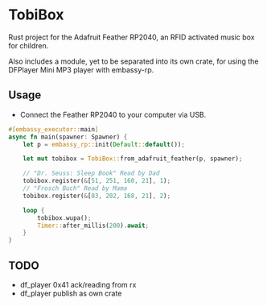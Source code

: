 # TobiBox
Rust project for the Adafruit Feather RP2040, an RFID activated music box for children.

Also includes a module, yet to be separated into its own crate, for using the DFPlayer Mini MP3 player with embassy-rp.

## Usage
- Connect the Feather RP2040 to your computer via USB.
```rust
#[embassy_executor::main]
async fn main(spawner: Spawner) {
    let p = embassy_rp::init(Default::default());

    let mut tobibox = TobiBox::from_adafruit_feather(p, spawner);

    // "Dr. Seuss: Sleep Book" Read by Dad
    tobibox.register(&[51, 251, 160, 21], 1);
    // "Frosch Buch" Read by Mama
    tobibox.register(&[83, 202, 168, 21], 2);

    loop {
        tobibox.wupa();
        Timer::after_millis(200).await;
    }
}
```

## TODO
- df_player 0x41 ack/reading from rx
- df_player publish as own crate

